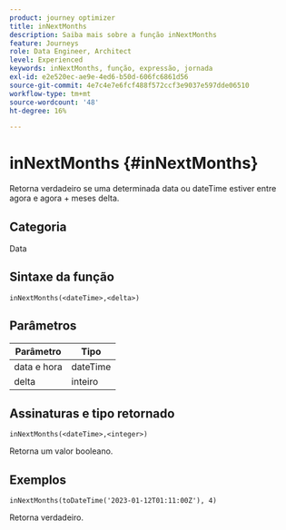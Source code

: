 ```yaml
---
product: journey optimizer
title: inNextMonths
description: Saiba mais sobre a função inNextMonths
feature: Journeys
role: Data Engineer, Architect
level: Experienced
keywords: inNextMonths, função, expressão, jornada
exl-id: e2e520ec-ae9e-4ed6-b50d-606fc6861d56
source-git-commit: 4e7c4e7e6fcf488f572ccf3e9037e597dde06510
workflow-type: tm+mt
source-wordcount: '48'
ht-degree: 16%

---
```


# inNextMonths {#inNextMonths}

Retorna verdadeiro se uma determinada data ou dateTime estiver entre agora e agora + meses delta.

## Categoria

Data

## Sintaxe da função

`inNextMonths(<dateTime>,<delta>)`

## Parâmetros

| Parâmetro | Tipo |
|-----------|------------------|
| data e hora | dateTime |
| delta | inteiro |

## Assinaturas e tipo retornado

`inNextMonths(<dateTime>,<integer>)`

Retorna um valor booleano.

## Exemplos

`inNextMonths(toDateTime('2023-01-12T01:11:00Z'), 4)`

Retorna verdadeiro.
